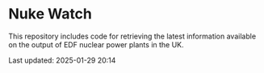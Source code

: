 # Nuke Watch

This repository includes code for retrieving the latest information available on the output of EDF nuclear power plants in the UK.

Last updated: 2025-01-29 20:14